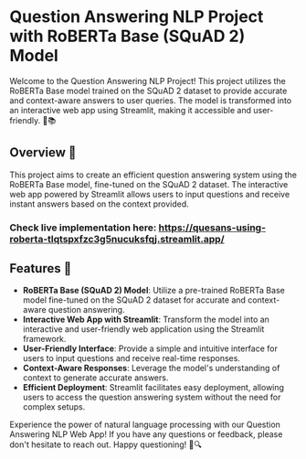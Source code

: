 # Question Answering NLP Project with RoBERTa Base (SQuAD 2) Model

Welcome to the Question Answering NLP Project! This project utilizes the RoBERTa Base model trained on the SQuAD 2 dataset to provide accurate and context-aware answers to user queries. The model is transformed into an interactive web app using Streamlit, making it accessible and user-friendly. 🤖📚

## Overview 📖

This project aims to create an efficient question answering system using the RoBERTa Base model, fine-tuned on the SQuAD 2 dataset. The interactive web app powered by Streamlit allows users to input questions and receive instant answers based on the context provided.

### Check live implementation here: https://quesans-using-roberta-tlqtspxfzc3g5nucuksfqj.streamlit.app/
## Features 🌟

- **RoBERTa Base (SQuAD 2) Model**: Utilize a pre-trained RoBERTa Base model fine-tuned on the SQuAD 2 dataset for accurate and context-aware question answering.
- **Interactive Web App with Streamlit**: Transform the model into an interactive and user-friendly web application using the Streamlit framework.
- **User-Friendly Interface**: Provide a simple and intuitive interface for users to input questions and receive real-time responses.
- **Context-Aware Responses**: Leverage the model's understanding of context to generate accurate answers.
- **Efficient Deployment**: Streamlit facilitates easy deployment, allowing users to access the question answering system without the need for complex setups.


Experience the power of natural language processing with our Question Answering NLP Web App! If you have any questions or feedback, please don't hesitate to reach out. Happy questioning! 🤔🔍
